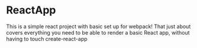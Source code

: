 # ReactApp
This is a simple react project with basic set up for webpack!
That just about covers everything you need to be able to render a basic React app, without having to touch create-react-app
